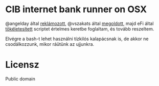 # CIB internet bank runner on OSX

@angelday által [reklámozott](https://twitter.com/angelday/status/304010674202370048), @vszakats által [megoldott](http://pastebin.com/QR6etHbW),
majd eFi által [tökéletesített](http://fns.csokolade.hu/2013/02/20/cib-e-bank/) scriptet értelmes keretbe foglaltam, és tovább reszeltem.

Elvégre a bash-t lehet használni tízkilós kalapácsnak is, de akkor ne
csodálkozzunk, mikor ráütünk az ujjunkra.

# Licensz

Public domain
